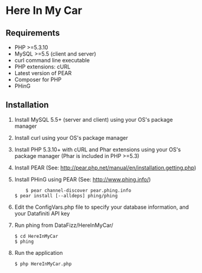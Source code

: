 # Here In My Car

## Requirements

- PHP >=5.3.10
- MySQL >=5.5 (client and server)
- curl command line executable
- PHP extensions: cURL
- Latest version of PEAR
- Composer for PHP
- PHinG 


## Installation

1. Install MySQL 5.5+ (server and client) using your OS's package manager
2. Install curl using your OS's package manager
3. Install PHP 5.3.10+ with cURL and Phar extensions using your OS's package manager (Phar is included in PHP >=5.3) 
4. Install PEAR (See: http://pear.php.net/manual/en/installation.getting.php)
5. Install PHinG using PEAR (See: http://www.phing.info/) 

    ```
		$ pear channel-discover pear.phing.info
    $ pear install [--alldeps] phing/phing
    ```

6. Edit the ConfigVars.php file to specify your database information, and your Datafiniti API key
7. Run phing from DataFizz/HereInMyCar/ 

    ``` 
    $ cd HereInMyCar 
    $ phing 
    ```

8. Run the application 

    ``` 
    $ php HereInMyCar.php 
    ```


